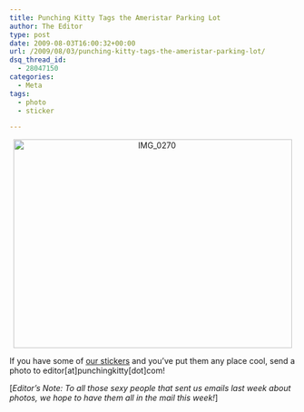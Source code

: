 ```yaml
---
title: Punching Kitty Tags the Ameristar Parking Lot
author: The Editor
type: post
date: 2009-08-03T16:00:32+00:00
url: /2009/08/03/punching-kitty-tags-the-ameristar-parking-lot/
dsq_thread_id:
  - 28047150
categories:
  - Meta
tags:
  - photo
  - sticker

---
```

<p style="text-align: center;">
  <a href="http://punchingkitty.com/wp-content/uploads/2009/08/IMG_0270.jpg"><img class="aligncenter size-large wp-image-1201" title="IMG_0270" src="http://punchingkitty.com/wp-content/uploads/2009/08/IMG_0270-1024x767.jpg" alt="IMG_0270" width="491" height="368" srcset="http://media.punchingkitty.com/wordpress/2009/08/IMG_0270-1024x767.jpg 1024w, http://media.punchingkitty.com/wordpress/2009/08/IMG_0270-300x224.jpg 300w, http://media.punchingkitty.com/wordpress/2009/08/IMG_0270.jpg 1067w" sizes="(max-width: 491px) 100vw, 491px" /></a>
</p>

<p style="text-align: left;">
  If you have some of <a href="http://punchingkitty.com/2009/07/30/punching-kitty-stickers-because-why-not/">our stickers</a> and you&#8217;ve put them any place cool, send a photo to editor[at]punchingkitty[dot]com!
</p>

<p style="text-align: left;">
  [<em>Editor&#8217;s Note: To all those sexy people that sent us emails last week about photos, we hope to have them all in the mail this week!</em>]
</p>